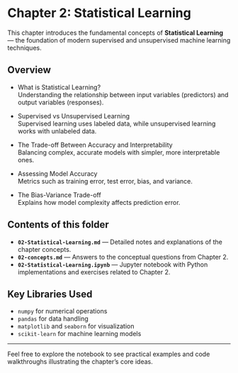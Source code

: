 # Chapter 2: Statistical Learning

This chapter introduces the fundamental concepts of **Statistical Learning** — the foundation of modern supervised and unsupervised machine learning techniques.

## Overview

- What is Statistical Learning?  
  Understanding the relationship between input variables (predictors) and output variables (responses).

- Supervised vs Unsupervised Learning  
  Supervised learning uses labeled data, while unsupervised learning works with unlabeled data.

- The Trade-off Between Accuracy and Interpretability  
  Balancing complex, accurate models with simpler, more interpretable ones.

- Assessing Model Accuracy  
  Metrics such as training error, test error, bias, and variance.

- The Bias-Variance Trade-off  
  Explains how model complexity affects prediction error.

## Contents of this folder

- **`02-Statistical-Learning.md`** — Detailed notes and explanations of the chapter concepts.  
- **`02-concepts.md`** — Answers to the conceptual questions from Chapter 2.  
- **`02-Statistical-Learning.ipynb`** — Jupyter notebook with Python implementations and exercises related to Chapter 2.

## Key Libraries Used

- `numpy` for numerical operations  
- `pandas` for data handling  
- `matplotlib` and `seaborn` for visualization  
- `scikit-learn` for machine learning models

---

Feel free to explore the notebook to see practical examples and code walkthroughs illustrating the chapter’s core ideas.
